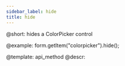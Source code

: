 ```yaml
---
sidebar_label: hide
title: hide
---          
```


@short: hides a ColorPicker control



@example:
form.getItem("colorpicker").hide(); 


@template: api_method
@descr:


